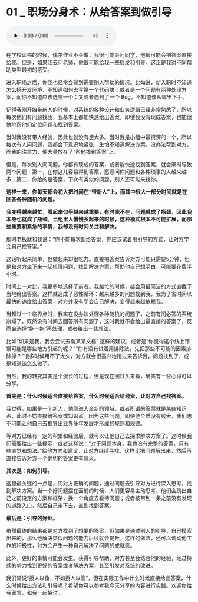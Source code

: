 # 01 _ 职场分身术：从给答案到做引导

<audio id="audio" title="01 | 职场分身术：从给答案到做引导" controls="" preload="none"><source id="mp3" src="https://static001.geekbang.org/resource/audio/11/c7/1111f7418d8bc4b09244dd0a6f83edc7.mp3"></audio>

在学校读书的时候，偶尔作业不会做，我很可能会问同学，他很可能会把答案直接给我。但是，如果我去问老师，他很可能给我一些启发和引导。这正是我对不同帮助类型最初的感受。

进入职场之后，你我也经常会碰到需要别人帮助的情况。比如说，新入职时不知道怎么搭开发环境、不知道如何去写第一个代码块；或者是一个问题有两种处理方案，而你不知道应该选哪一个；又或者遇到了一个 Bug，不知道该从哪里下手。

记得我刚开始带新人的时候，对系统的各种设计和业务逻辑已经非常熟悉了，所以每次他们有问题找我，我基本上都能快速给出答案。即使我没有现成答案，也能很快地帮他们定位问题和找到答案。

当时我没有带人经验，因此也就没有想太多。当时我是小组中最资深的一个，所以每次有人问问题，我都会下意识地紧张，生怕不知道解决方案，没办法帮到对方。而我的注意力，便大量放在了“帮他找到答案”上。

但是，每次别人问问题，你都有现成的答案，或者能快速找到答案，就会渐渐导致两个问题：第一，在你这儿容易得到答案，愿意问你问题和各种琐事的人越来越多；第二，你给的是答案，下次有类似的问题，别人还可能来找你。

**这样一来，你每天都会花大把时间在“带新人”上，而其中很大一部分时间就是在回答各种随机的问题。**

**我变得越来越忙，看起来似乎越来越重要，有时我不在，问题就成了瓶颈，因此我本身也就成了瓶颈。当组里人慢慢多起来的时候，这种模式根本不可能扩展，而那些重要和紧急的事情，我却没有时间关注和解决。**

那时老板就和我说：“你不能每次都给答案，你应该试着用引导的方式，让对方学会自己找答案。”

这话听起来简单，但做起来却很吃力。直接把答案告诉对方可能只需要5分钟，但是和对方坐下来一起梳理问题，找到解决方案，帮助他自己想明白，可能要花费半小时。

时间上一对比，我更多地选择了前者。我越忙的时候，越会用最简洁的方式直截了当地给出答案。这样就造成了恶性循环：越来越多的问题找到我，我为了省时间以最快的速度给出答案，对方并没有学会自己解决，变得越来越依赖我。

当超过一个临界点时，我实在没办法处理各种随机的问题了，之前有问必答的系统崩塌了。既然没有时间去回答所有问题了，这时我就不会给出最直接的答案了，反而会选择“拖一拖”再处理，或者给出一些想法。

比如“如果是我，我会尝试去看某某文档” 这样的建议，或者是“你觉得这个线上错误可能是哪些地方引起的呢？”“你有没有试着用排除法，先把那些不可能的因素排除掉？”很多时候用不了太久，对方就会很高兴地跑过来告诉我，问题找到了，或是知道该怎么做了。

当然，我的转变其实是个漫长的过程，但是现在回过头来看，确实有一些心得可以分享。

**首先是：什么时候适合直接给答案，什么时候适合给线索，让对方自己找答案。**

我觉得，如果是一个新人，他刚进入全新的领域，或者所谓的答案就是某些知识点，此时不妨直接给答案或知识点。因为这些问题，即便他全然没有线索，我们也不可能让他自己去推导出业界多年发展才形成的规则和规律。

等对方已经有一定的积累和经验后，就可以让他自己去探求解决方案了。这时候我们需要给出一些提示，或者这样说：“对于问题本身，我也没有完整的答案，只有些直觉和想法。”给他方向和建议，让对方继续寻找，这样比把问题解出来，然后再直接告诉对方一个确切的答案更有意义。

**其次是：如何引导。**

这里最关键的一点是，问对方正确的问题，通过问题去引导对方进行深入思考，找到解决方案。当一个好问题摆在面前的时候，人们更容易主动思考，他们会跳出自己之前设定的方案和框架，换一个角度去看待问题；或者被带到一条之前没有发现的道路入口，然后自己走下去，直到找到答案。

**最后是：引导的好处。**

虽然最终的结果都是对方找到了想要的答案，但如果是通过别人的引导，自己摸索出来的，那么他解决类似问题的能力后续就会提升。这样的做法，还可以调动他工作的积极性，对方会产生一种自己解决了问题的成就感。

此外，更好的事情可能会发生。获得引导帮助，对方甚至会结合他的经验，经过持续的努力找到更好的答案或者解决方案，甚至引发对系统的改进。

我们常说“授人以鱼，不如授人以渔”，但在实际工作中什么时候直接给出答案，什么时候给出方法和引导呢？希望你可以参考我今天分享的内容进行实践。欢迎你给我留言，和我一起探讨。
